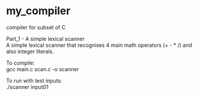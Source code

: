 # my_compiler
 compiler for subset of C
 
Part_1 - A simple lexical scanner  
A simple lexical scanner that recognises 4 main math operators (+ - * /) and also integer literals.  

To compile:  
gcc main.c scan.c -o scanner  

To run with test inputs:  
./scanner input01  
